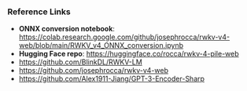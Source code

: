 ### Reference Links

* **ONNX conversion notebook**: https://colab.research.google.com/github/josephrocca/rwkv-v4-web/blob/main/RWKV_v4_ONNX_conversion.ipynb
* **Hugging Face repo**: https://huggingface.co/rocca/rwkv-4-pile-web
* https://github.com/BlinkDL/RWKV-LM
* https://github.com/josephrocca/rwkv-v4-web
* https://github.com/Alex1911-Jiang/GPT-3-Encoder-Sharp
